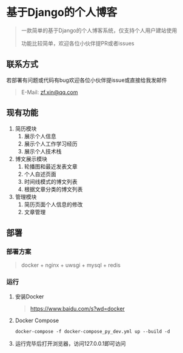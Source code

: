 # 基于Django的个人博客

> 一款简单的基于Django的个人博客系统，仅支持个人用户建站使用
> 
> 功能比较简单，欢迎各位小伙伴提PR或者issues

## 联系方式
若部署有问题或代码有bug欢迎各位小伙伴提issue或直接给我发邮件

> E-Mail: <a href="mailto:zf.xin@qq.com">zf.xin@qq.com</a>

## 现有功能
1. 简历模块
    1. 展示个人信息
    2. 展示个人工作学习经历
    3. 展示个人技术栈
2. 博文展示模块
    1. 轮播图和最近发表文章
    2. 个人自述页面
    3. 时间线模式的博文列表
    4. 根据文章分类的博文列表
3. 管理模块 
    1. 简历页面个人信息的修改
    2. 文章管理

## 部署

### 部署方案
> docker + nginx + uwsgi + mysql + redis

### 运行

1. 安装Docker
    > https://www.baidu.com/s?wd=docker
2. Docker Compose
    ```shell script
    docker-compose -f docker-compose_py_dev.yml up --build -d
    ```
3. 运行完毕后打开浏览器，访问127.0.0.1即可访问
